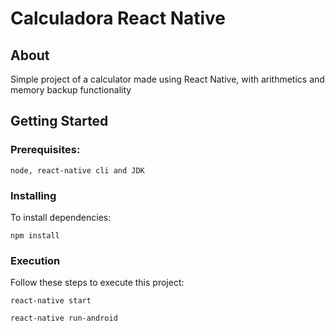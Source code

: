 # Calculadora React Native

## About <a name = "about"></a>

Simple project of a calculator made using React Native, with arithmetics and memory backup functionality

## Getting Started <a name = "getting_started"></a>

### Prerequisites:

```
node, react-native cli and JDK
```

### Installing

To install dependencies:

```
npm install
```

### Execution

Follow these steps to execute this project:

```
react-native start
```

```
react-native run-android
```
